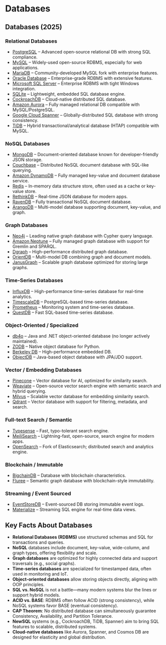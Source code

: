 # Databases

## Databases (2025)

### Relational Databases
- [PostgreSQL](https://www.postgresql.org/) – Advanced open-source relational DB with strong SQL compliance.
- [MySQL](https://www.mysql.com/) – Widely-used open-source RDBMS, especially for web applications.
- [MariaDB](https://mariadb.org/) – Community-developed MySQL fork with enterprise features.
- [Oracle Database](https://www.oracle.com/database/) – Enterprise-grade RDBMS with extensive features.
- [Microsoft SQL Server](https://www.microsoft.com/en-us/sql-server) – Enterprise RDBMS with tight Windows integration.
- [SQLite](https://sqlite.org/) – Lightweight, embedded SQL database engine.
- [CockroachDB](https://www.cockroachlabs.com/) – Cloud-native distributed SQL database.
- [Amazon Aurora](https://aws.amazon.com/rds/aurora/) – Fully managed relational DB compatible with MySQL/PostgreSQL.
- [Google Cloud Spanner](https://cloud.google.com/spanner) – Globally-distributed SQL database with strong consistency.
- [TiDB](https://pingcap.com/) – Hybrid transactional/analytical database (HTAP) compatible with MySQL.

### NoSQL Databases
- [MongoDB](https://www.mongodb.com/) – Document-oriented database known for developer-friendly JSON storage.
- [Couchbase](https://www.couchbase.com/) – Distributed NoSQL document database with SQL-like querying.
- [Amazon DynamoDB](https://aws.amazon.com/dynamodb/) – Fully managed key-value and document database service.
- [Redis](https://redis.io/) – In-memory data structure store, often used as a cache or key-value store.
- [RethinkDB](https://rethinkdb.com/) – Real-time JSON database for modern apps.
- [RavenDB](https://ravendb.net/) – Fully transactional NoSQL document database.
- [ArangoDB](https://www.arangodb.com/) – Multi-model database supporting document, key-value, and graph.

### Graph Databases
- [Neo4j](https://neo4j.com/) – Leading native graph database with Cypher query language.
- [Amazon Neptune](https://aws.amazon.com/neptune/) – Fully managed graph database with support for Gremlin and SPARQL.
- [Dgraph](https://dgraph.io/) – High-performance distributed graph database.
- [OrientDB](https://orientdb.org/) – Multi-model DB combining graph and document models.
- [JanusGraph](https://janusgraph.org/) – Scalable graph database optimized for storing large graphs.

### Time-Series Databases
- [InfluxDB](https://www.influxdata.com/) – High-performance time-series database for real-time analytics.
- [TimescaleDB](https://www.timescale.com/) – PostgreSQL-based time-series database.
- [Prometheus](https://prometheus.io/) – Monitoring system and time-series database.
- [QuestDB](https://questdb.io/) – Fast SQL-based time-series database.

### Object-Oriented / Specialized
- [db4o](https://github.com/db4o/db4o) – Java and .NET object-oriented database (no longer actively maintained).
- [ZODB](https://zodb.org/) – Native object database for Python.
- [Berkeley DB](https://www.oracle.com/database/technologies/related/berkeleydb.html) – High-performance embedded DB.
- [ObjectDB](https://www.objectdb.com/) – Java-based object database with JPA/JDO support.

### Vector / Embedding Databases
- [Pinecone](https://www.pinecone.io/) – Vector database for AI, optimized for similarity search.
- [Weaviate](https://weaviate.io/) – Open-source vector search engine with semantic search and hybrid querying.
- [Milvus](https://milvus.io/) – Scalable vector database for embedding similarity search.
- [Qdrant](https://qdrant.tech/) – Vector database with support for filtering, metadata, and search.

### Full-text Search / Semantic
- [Typesense](https://typesense.org/) – Fast, typo-tolerant search engine.
- [MeiliSearch](https://www.meilisearch.com/) – Lightning-fast, open-source, search engine for modern apps.
- [OpenSearch](https://opensearch.org/) – Fork of Elasticsearch; distributed search and analytics engine.

### Blockchain / Immutable
- [BigchainDB](https://www.bigchaindb.com/) – Database with blockchain characteristics.
- [Fluree](https://flur.ee/) – Semantic graph database with blockchain-style immutability.

### Streaming / Event Sourced
- [EventStoreDB](https://eventstore.com/) – Event-sourced DB storing immutable event logs.
- [Materialize](https://materialize.com/) – Streaming SQL engine for real-time data views.


## Key Facts About Databases
- **Relational Databases (RDBMS)** use structured schemas and SQL for transactions and queries.
- **NoSQL** databases include document, key-value, wide-column, and graph types, offering flexibility and scale.
- **Graph databases** are optimized for highly connected data and support traversals (e.g., social graphs).
- **Time-series databases** are specialized for timestamped data, often used in monitoring and IoT.
- **Object-oriented databases** allow storing objects directly, aligning with OOP principles.
- **SQL vs. NoSQL** is not a battle—many modern systems blur the lines or support hybrid models.
- **ACID vs. BASE**: RDBMS often follow ACID (strong consistency), while NoSQL systems favor BASE (eventual consistency).
- **CAP Theorem**: No distributed database can simultaneously guarantee Consistency, Availability, and Partition Tolerance.
- **NewSQL** systems (e.g., CockroachDB, TiDB, Spanner) aim to bring SQL features to scalable, distributed systems.
- **Cloud-native databases** like Aurora, Spanner, and Cosmos DB are designed for elasticity and global distribution.
